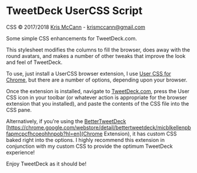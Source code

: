 # TweetDeck UserCSS Script

CSS &copy; 2017/2018 [Kris McCann](https://github.com/AJCrowley) - [krismccann@gmail.com](mailto:krismccann@gmail.com)



Some simple CSS enhancements for TweetDeck.com.

This stylesheet modifies the columns to fill the browser, does away with the round avatars, and makes a number of other tweaks that improve the look and feel of TweetDeck.

To use, just install a UserCSS browser extension, I use [User CSS for Chrome](https://chrome.google.com/webstore/detail/user-css/okpjlejfhacmgjkmknjhadmkdbcldfcb), but there are a number of options, depending upon your browser.

Once the extension is installed, navigate to [TweetDeck.com](https://tweetdeck.twitter.com/), press the User CSS icon in your toolbar (or whatever action is appropriate for the browser extension that you installed), and paste the contents of the CSS file into the CSS pane.

Alternatively, if you're using the [BetterTweetDeck](https://github.com/eramdam/BetterTweetDeck) [https://chrome.google.com/webstore/detail/bettertweetdeck/micblkellenpbfapmcpcfhcoeohhnpob?hl=en](Chrome Extension), it has custom CSS baked right into the options. I highly recommend this extension in conjunction with my custom CSS to provide the optimum TweetDeck experience!

Enjoy TweetDeck as it should be!